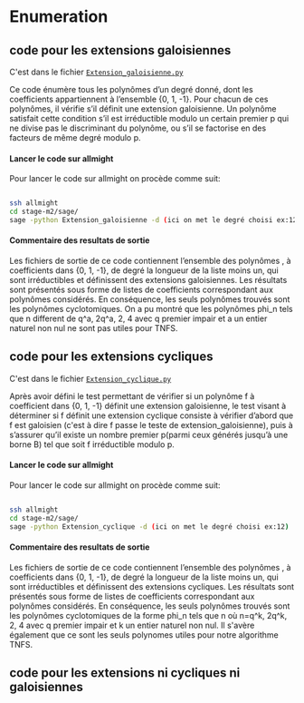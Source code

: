 # Enumeration

## code  pour les extensions galoisiennes

C'est dans le fichier [`Extension_galoisienne.py`](Extension_galoisienne.py)

Ce code énumère tous les polynômes d’un degré donné, dont les coefficients appartiennent à l’ensemble {0, 1, -1}. Pour chacun de ces polynômes, il vérifie s’il définit une extension galoisienne. Un polynôme satisfait cette condition s’il est irréductible modulo un certain premier p qui ne divise pas le discriminant du polynôme, ou s’il se factorise en des facteurs de même degré modulo p.

#### Lancer le code sur allmight

Pour lancer le code sur allmight on procède comme suit:

```bash

ssh allmight
cd stage-m2/sage/
sage -python Extension_galoisienne -d (ici on met le degré choisi ex:12)

```

#### Commentaire des resultats de sortie


 Les fichiers de sortie de ce code contiennent l’ensemble des polynômes , à coefficients dans {0, 1, -1}, de degré la longueur de la liste moins un, qui sont irréductibles et définissent des extensions galoisiennes. Les résultats sont présentés sous forme de listes de coefficients correspondant aux polynômes considérés.
 En conséquence, les seuls polynômes trouvés sont les polynômes cyclotomiques.
 On a pu montré que les polynômes phi_n tels que n different de q^a, 2q^a, 2, 4 avec q premier impair et a un entier naturel non nul ne sont pas utiles pour TNFS.

## code  pour les extensions cycliques


C'est dans le fichier [`Extension_cyclique.py`](Extension_cyclique.py)

Après avoir défini le test permettant de vérifier si un polynôme f à coefficient dans  {0, 1, -1} définit une extension galoisienne, le test visant à déterminer si f définit une extension cyclique consiste à vérifier d’abord que f est galoisien (c'est à dire f passe le teste de extension_galoisienne), puis à s’assurer qu’il existe un nombre premier p(parmi ceux générés jusqu’à une borne B) tel que soit f irréductible modulo p.

#### Lancer le code sur allmight

Pour lancer le code sur allmight on procède comme suit:

```bash

ssh allmight
cd stage-m2/sage/
sage -python Extension_cyclique -d (ici on met le degré choisi ex:12)

```

#### Commentaire des resultats de sortie


 Les fichiers de sortie de ce code contiennent l’ensemble des polynômes , à coefficients dans {0, 1, -1}, de degré la longueur de la liste moins un, qui sont irréductibles et définissent des extensions cycliques. Les résultats sont présentés sous forme de listes de coefficients correspondant aux polynômes considérés.
 En conséquence, les seuls polynômes trouvés sont les polynômes cyclotomiques de la forme phi_n tels que n où n=q^k, 2q^k, 2, 4 avec q premier impair et k un entier naturel non nul. Il s'avère également que ce sont les seuls polynomes utiles pour notre algorithme TNFS.

 ## code  pour les extensions ni cycliques ni galoisiennes 

